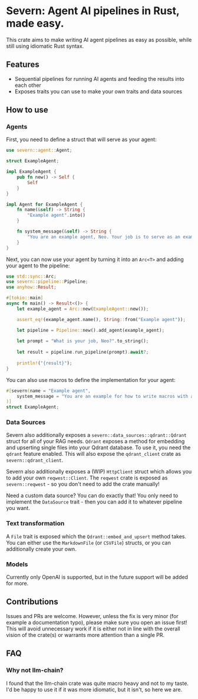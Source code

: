 # Severn: Agent AI pipelines in Rust, made easy.
This crate aims to make writing AI agent pipelines as easy as possible, while still using idiomatic Rust syntax.

## Features
- Sequential pipelines for running AI agents and feeding the results into each other
- Exposes traits you can use to make your own traits and data sources

## How to use
### Agents
First, you need to define a struct that will serve as your agent:

``` rust
use severn::agent::Agent;

struct ExampleAgent;

impl ExampleAgent {
    pub fn new() -> Self {
        Self
    }
}

impl Agent for ExampleAgent {
    fn name(&self) -> String {
        "Example agent".into()
    }

    fn system_message(&self) -> String {
        "You are an example agent, Neo. Your job is to serve as an example for all the other agents.".to_string()
    }
}
```

Next, you can now use your agent by turning it into an `Arc<T>` and adding your agent to the pipeline:

``` rust
use std::sync::Arc;
use severn::pipeline::Pipeline;
use anyhow::Result;

#[tokio::main]
async fn main() -> Result<()> {
    let example_agent = Arc::new(ExampleAgent::new());

    assert_eq!(example_agent.name(), String::from("Example agent"));

    let pipeline = Pipeline::new().add_agent(example_agent);
    
    let prompt = "What is your job, Neo?".to_string();
    
    let result = pipeline.run_pipeline(prompt).await?;
    
    println!("{result}");
}
```

You can also use macros to define the implementation for your agent:

```rust
#[severn(name = "Example agent",
    system_message = "You are an example for how to write macros with agents"
)]
struct ExampleAgent;
```

### Data Sources
Severn also additionally exposes a `severn::data_sources::qdrant::Qdrant` struct for all of your RAG needs. `Qdrant` exposes a method for embedding and upserting single files into your Qdrant database. To use it, you need the `qdrant` feature enabled. This will also expose the `qdrant_client` crate as `severn::qdrant_client`.

Severn also additionally exposes a (WIP) `HttpClient` struct which allows you to add your own `reqwest::Client`. The `reqwest` crate is exposed as `severn::reqwest` - so you don't need to add the crate manually!

Need a custom data source? You can do exactly that! You only need to implement the `DataSource` trait - then you can add it to whatever pipeline you want.

### Text transformation
A `File` trait is exposed which the `Qdrant::embed_and_upsert` method takes. You can either use the `MarkdownFile` (or `CSVFile`) structs, or you can additionally create your own.

### Models
Currently only OpenAI is supported, but in the future support will be added for more.

## Contributions
Issues and PRs are welcome. However, unless the fix is very minor (for example a documentation typo), please make sure you open an issue first! This will avoid unnecessary work if it is either not in line with the overall vision of the crate(s) or warrants more attention than a single PR.

## FAQ
### Why not llm-chain?
I found that the llm-chain crate was quite macro heavy and not to my taste. I'd be happy to use it if it was more idiomatic, but it isn't, so here we are.
